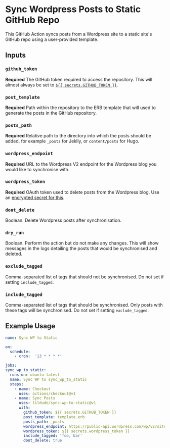 # Sync Wordpress Posts to Static GitHub Repo

This GitHub Action syncs posts from a Wordpress site to a static site's GitHub repo using a user-provided template.

## Inputs

### `github_token`

**Required** The GitHub token required to access the repository. This will almost always be set to [`${{ secrets.GITHUB_TOKEN }}`](https://help.github.com/en/actions/automating-your-workflow-with-github-actions/authenticating-with-the-github_token#using-the-github_token-in-a-workflow).

### `post_template`

**Required** Path within the repository to the ERB template that will used to generate the posts in the GitHub repository.

### `posts_path`

**Required** Relative path to the directory into which the posts should be added, for example `_posts` for Jeklly, or `content/posts` for Hugo.

### `wordpress_endpoint`

**Required** URL to the Wordpress V2 endpoint for the Wordpress blog you would like to synchronise with.

### `wordpress_token`

**Required** OAuth token used to delete posts from the Wordpress blog. Use an [encrypted secret for this](https://help.github.com/en/actions/automating-your-workflow-with-github-actions/creating-and-using-encrypted-secrets).

### `dont_delete`

Boolean. Delete Wordpress posts after synchronisation.

### `dry_run`

Boolean. Perform the action but do not make any changes. This will show messages in the logs detailing the posts that would be synchronised and deleted.

### `exclude_tagged`

Comma-separated list of tags that should not be synchronised. Do not set if setting `include_tagged`.

### `include_tagged`

Comma-separated list of tags that should be synchronised. Only posts with these tags will be synchronised. Do not set if setting `exclude_tagged`.


## Example Usage

```yaml
name: Sync WP to Static

on:
  schedule:
    - cron:  '13 * * * *'

jobs:
sync_wp_to_static:
  runs-on: ubuntu-latest
  name: Sync WP to sync_wp_to_static
  steps:
    - name: Checkout
      uses: actions/checkout@v1
    - name: Sync Posts
      uses: lildude/sync-wp-to-static@v1
      with:
        github_token: ${{ secrets.GITHUB_TOKEN }}
        post_template: template.erb
        posts_path: _posts
        wordpress_endpoint: https://public-api.wordpress.com/wp/v2/sites/example.wordpress.com
        wordpress_token: ${{ secrets.wordpress_token }}
        include_tagged: 'foo, bar'
        dont_delete: true
```

